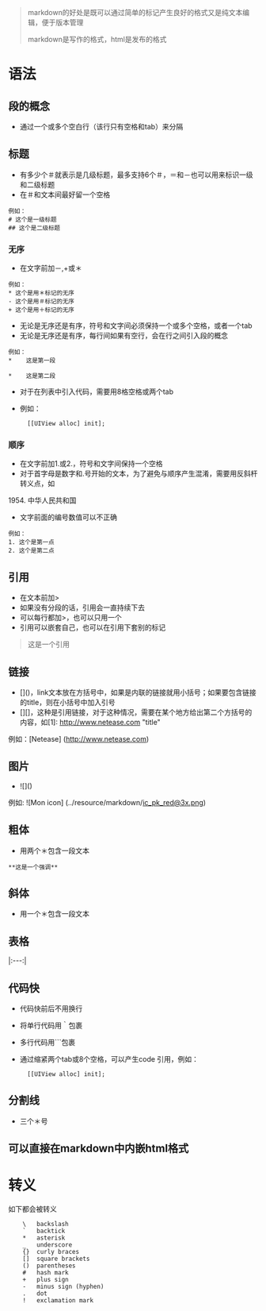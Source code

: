 > markdown的好处是既可以通过简单的标记产生良好的格式又是纯文本编辑，便于版本管理
>
> markdown是写作的格式，html是发布的格式

# 语法
## 段的概念
* 通过一个或多个空白行（该行只有空格和tab）来分隔

## 标题
* 有多少个＃就表示是几级标题，最多支持6个＃，＝和－也可以用来标识一级和二级标题
* 在＃和文本间最好留一个空格
```
例如：
# 这个是一级标题
## 这个是二级标题
```
### 无序
* 在文字前加－,+或＊
```
例如：
* 这个是用＊标记的无序
- 这个是用＃标记的无序
+ 这个是用＋标记的无序
```
* 无论是无序还是有序，符号和文字间必须保持一个或多个空格，或者一个tab
* 无论是无序还是有序，每行间如果有空行，会在行之间引入段的概念
```
例如：
*    这是第一段

*    这是第二段
```
* 对于在列表中引入代码，需要用8格空格或两个tab
* 例如：

		[[UIView alloc] init];

### 顺序
* 在文字前加1.或2.，符号和文字间保持一个空格
* 对于首字母是数字和.号开始的文本，为了避免与顺序产生混淆，需要用反斜杆转义点，如

1954\. 中华人民共和国

* 文字前面的编号数值可以不正确
``` 
例如：
1. 这个是第一点
2. 这个是第二点
``` 
## 引用
* 在文本前加>
* 如果没有分段的话，引用会一直持续下去
* 可以每行都加>，也可以只用一个
* 引用可以嵌套自己，也可以在引用下套别的标记

> 这是一个引用

## 链接
* \[\]\(\)，link文本放在方括号中，如果是内联的链接就用小括号；如果要包含链接的title，则在小括号中加入引号
* \[\]\[\]，这种是引用链接，对于这种情况，需要在某个地方给出第二个方括号的内容，如[1]: http://www.netease.com "title"

例如：[Netease] (http://www.netease.com)

## 图片
* \!\[\]\(\)

例如: ![Mon icon] (../resource/markdown/ic_pk_red@3x.png)

## 粗体
* 用两个＊包含一段文本
```
**这是一个强调**
```
## 斜体
* 用一个＊包含一段文本
## 表格
|:---:|

## 代码快
* 代码快前后不用换行
* 将单行代码用｀包裹
* 多行代码用```包裹
* 通过缩紧两个tab或8个空格，可以产生code 引用，例如：

		[[UIView alloc] init];

## 分割线
* 三个＊号
## 可以直接在markdown中内嵌html格式

# 转义
如下都会被转义

		\   backslash
		`   backtick
		*   asterisk
		_   underscore
		{}  curly braces
		[]  square brackets
		()  parentheses
		#   hash mark
		+   plus sign
		-   minus sign (hyphen)
		.   dot
		!   exclamation mark

